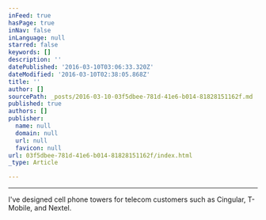 ```yaml
---
inFeed: true
hasPage: true
inNav: false
inLanguage: null
starred: false
keywords: []
description: ''
datePublished: '2016-03-10T03:06:33.320Z'
dateModified: '2016-03-10T02:38:05.868Z'
title: ''
author: []
sourcePath: _posts/2016-03-10-03f5dbee-781d-41e6-b014-81828151162f.md
published: true
authors: []
publisher:
  name: null
  domain: null
  url: null
  favicon: null
url: 03f5dbee-781d-41e6-b014-81828151162f/index.html
_type: Article

---
```

****

I've designed cell phone towers for telecom customers such as Cingular, T-Mobile, and Nextel.